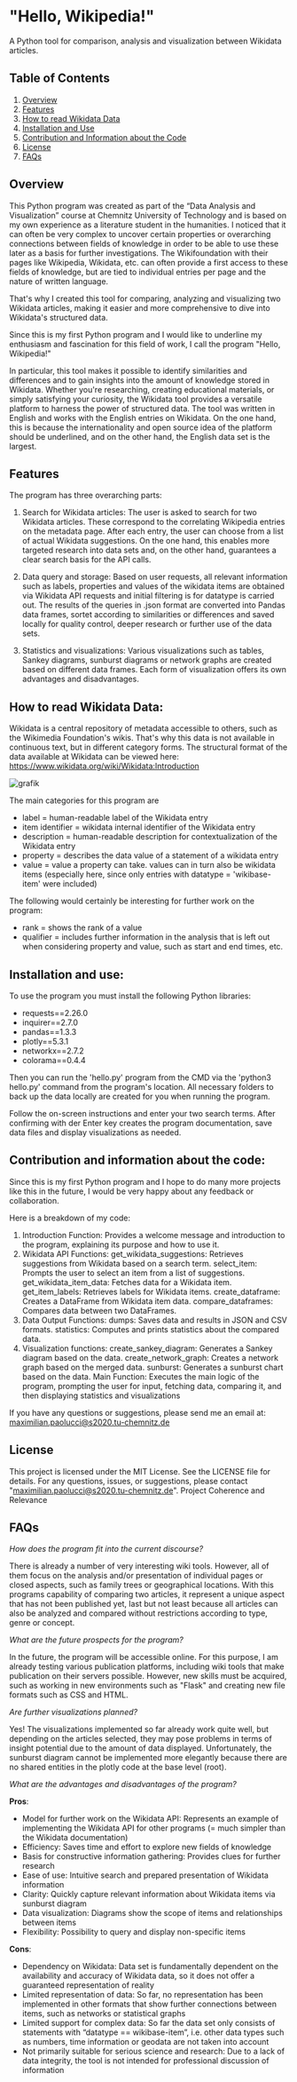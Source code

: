 # "Hello, Wikipedia!"

A Python tool for comparison, analysis and visualization between Wikidata articles.

## Table of Contents
1. [Overview](#overview)
2. [Features](#features)
3. [How to read Wikidata Data](#how-to-read-wikidata-data)
4. [Installation and Use](#installation-and-use)
5. [Contribution and Information about the Code](#contribution-and-information-about-the-code)
6. [License](#license)
7. [FAQs](#faqs)

## Overview
This Python program was created as part of the “Data Analysis and Visualization” course at Chemnitz University of Technology and is based on my own experience as a literature student in the humanities. I noticed that it can often be very complex to uncover certain properties or overarching connections between fields of knowledge in order to be able to use these later as a basis for further investigations. The Wikifoundation with their pages like Wikipedia, Wikidata, etc. can often provide a first access to these fields of knowledge, but are tied to individual entries per page and the nature of written language.

That's why I created this tool for comparing, analyzing and visualizing two Wikidata articles, making it easier and more comprehensive to dive into Wikidata's structured data. 

Since this is my first Python program and I would like to underline my enthusiasm and fascination for this field of work, I call the program "Hello, Wikipedia!"

In particular, this tool makes it possible to identify similarities and differences and to gain insights into the amount of knowledge stored in Wikidata. Whether you're researching, creating educational materials, or simply satisfying your curiosity, the Wikidata tool provides a versatile platform to harness the power of structured data. The tool was written in English and works with the English entries on Wikidata. On the one hand, this is because the internationality and open source idea of the platform should be underlined, and on the other hand, the English data set is the largest.


## Features
The program has three overarching parts:
1. Search for Wikidata articles: The user is asked to search for two Wikidata articles. These correspond to the correlating Wikipedia entries on the metadata page. After each entry, the user can choose from a list of actual Wikidata suggestions. On the one hand, this enables more targeted research into data sets and, on the other hand, guarantees a clear search basis for the API calls.

2. Data query and storage: Based on user requests, all relevant information such as labels, properties and values of the wikidata items are obtained via Wikidata API requests and initial filtering is for datatype is carried out. The results of the queries in .json format are converted into Pandas data frames, sortet according to similarities or differences and saved locally for quality control, deeper research or further use of the data sets. 

3. Statistics and visualizations: Various visualizations such as tables, Sankey diagrams, sunburst diagrams or network graphs are created based on different data frames. Each form of visualization offers its own advantages and disadvantages.


## How to read Wikidata Data:
Wikidata is a central repository of metadata accessible to others, such as the Wikimedia Foundation's wikis. That's why this data is not available in continuous text, but in different category forms.
The structural format of the data available at Wikidata can be viewed here:
https://www.wikidata.org/wiki/Wikidata:Introduction

![grafik](https://github.com/mpaolu/-Hello-Wikipedia-/assets/150439065/1e5dcefc-711b-4827-9b64-6169d9378a8f)


The main categories for this program are
- label = human-readable label of the Wikidata entry
- item identifier = wikidata internal identifier of the Wikidata entry
- description = human-readable description for contextualization of the Wikidata entry
- property = describes the data value of a statement of a wikidata entry
- value = value a property can take. values can in turn also be wikidata items (especially here, since only entries with datatype = 'wikibase-item' were included)


The following would certainly be interesting for further work on the program:
- rank = shows the rank of a value
- qualifier = includes further information in the analysis that is left out when considering property and value, such as start and end times, etc.


## Installation and use:
To use the program you must install the following Python libraries:

- requests==2.26.0
- inquirer==2.7.0
- pandas==1.3.3
- plotly==5.3.1
- networkx==2.7.2
- colorama==0.4.4

Then you can run the 'hello.py' program from the CMD via the 'python3 hello.py' command from the program's location. All necessary folders to back up the data locally are created for you when running the program.

Follow the on-screen instructions and enter your two search terms. After confirming with der Enter key creates the program documentation, save data files and display visualizations as needed.


## Contribution and information about the code:
Since this is my first Python program and I hope to do many more projects like this in the future, I would be very happy about any feedback or collaboration.

Here is a breakdown of my code:

1. Introduction Function: Provides a welcome message and introduction to the program, explaining its purpose and how to use it.
2. Wikidata API Functions:
     get_wikidata_suggestions: Retrieves suggestions from Wikidata based on a search term.
     select_item: Prompts the user to select an item from a list of suggestions.
     get_wikidata_item_data: Fetches data for a Wikidata item.
     get_item_labels: Retrieves labels for Wikidata items.
     create_dataframe: Creates a DataFrame from Wikidata item data.
     compare_dataframes: Compares data between two DataFrames.
3. Data Output Functions:
     dumps: Saves data and results in JSON and CSV formats.
     statistics: Computes and prints statistics about the compared data.
4. Visualization functions:
     create_sankey_diagram: Generates a Sankey diagram based on the data.
     create_network_graph: Creates a network graph based on the merged data.
     sunburst: Generates a sunburst chart based on the data.
Main Function: Executes the main logic of the program, prompting the user for input, fetching data, comparing it, and then displaying statistics and visualizations



If you have any questions or suggestions, please send me an email at: maximilian.paolucci@s2020.tu-chemnitz.de


## License
This project is licensed under the MIT License. See the LICENSE file for details. For any questions, issues, or suggestions, please contact "maximilian.paolucci@s2020.tu-chemnitz.de".
Project Coherence and Relevance


## FAQs
*How does the program fit into the current discourse?*

There is already a number of very interesting wiki tools. However, all of them focus on the analysis and/or presentation of individual pages or closed aspects, such as family trees or geographical locations. With this programs capability of comparing two articles, it represent a unique aspect that has not been published yet, last but not least because all articles can also be analyzed and compared without restrictions according to type, genre or concept.

*What are the future prospects for the program?*

In the future, the program will be accessible online. For this purpose, I am already testing various publication platforms, including wiki tools that make publication on their servers possible. However, new skills must be acquired, such as working in new environments such as "Flask" and creating new file formats such as CSS and HTML.

*Are further visualizations planned?*

Yes! The visualizations implemented so far already work quite well, but depending on the articles selected, they may pose problems in terms of insight potential due to the amount of data displayed. Unfortunately, the sunburst diagram cannot be implemented more elegantly because there are no shared entities in the plotly code at the base level (root).

*What are the advantages and disadvantages of the program?*

__Pros__:

- Model for further work on the Wikidata API: Represents an example of implementing the Wikidata API for other programs (= much simpler than the Wikidata documentation)
- Efficiency: Saves time and effort to explore new fields of knowledge
- Basis for constructive information gathering: Provides clues for further research
- Ease of use: Intuitive search and prepared presentation of Wikidata information
- Clarity: Quickly capture relevant information about Wikidata items via sunburst diagram
- Data visualization: Diagrams show the scope of items and relationships between items
- Flexibility: Possibility to query and display non-specific items

__Cons__:

- Dependency on Wikidata: Data set is fundamentally dependent on the availability and accuracy of Wikidata data, so it does not offer a guaranteed representation of reality
- Limited representation of data: So far, no representation has been implemented in other formats that show further connections between items, such as networks or statistical graphs
- Limited support for complex data: So far the data set only consists of statements with “datatype == wikibase-item”, i.e. other data types such as numbers, time information or geodata are not taken into account
- Not primarily suitable for serious science and research: Due to a lack of data integrity, the tool is not intended for professional discussion of information
